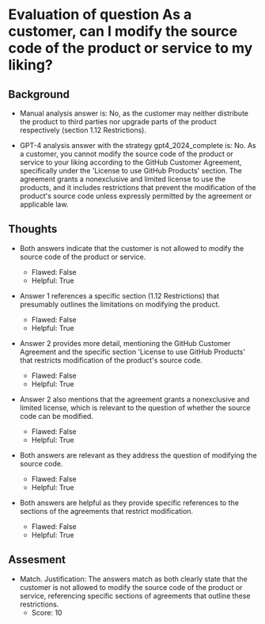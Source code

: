 # Evaluation of question As a customer, can I modify the source code of the product or service to my liking?
## Background
- Manual analysis answer is: No, as the customer may neither distribute the product to third parties nor upgrade parts of the product respectively (section 1.12 Restrictions).

- GPT-4 analysis answer with the strategy gpt4_2024_complete is: No. As a customer, you cannot modify the source code of the product or service to your liking according to the GitHub Customer Agreement, specifically under the 'License to use GitHub Products' section. The agreement grants a nonexclusive and limited license to use the products, and it includes restrictions that prevent the modification of the product's source code unless expressly permitted by the agreement or applicable law.
## Thoughts
- Both answers indicate that the customer is not allowed to modify the source code of the product or service.
  - Flawed: False
  - Helpful: True

- Answer 1 references a specific section (1.12 Restrictions) that presumably outlines the limitations on modifying the product.
  - Flawed: False
  - Helpful: True

- Answer 2 provides more detail, mentioning the GitHub Customer Agreement and the specific section 'License to use GitHub Products' that restricts modification of the product's source code.
  - Flawed: False
  - Helpful: True

- Answer 2 also mentions that the agreement grants a nonexclusive and limited license, which is relevant to the question of whether the source code can be modified.
  - Flawed: False
  - Helpful: True

- Both answers are relevant as they address the question of modifying the source code.
  - Flawed: False
  - Helpful: True

- Both answers are helpful as they provide specific references to the sections of the agreements that restrict modification.
  - Flawed: False
  - Helpful: True

## Assesment
- Match. Justification: The answers match as both clearly state that the customer is not allowed to modify the source code of the product or service, referencing specific sections of agreements that outline these restrictions.
  - Score: 10

